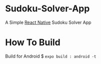 # Sudoku-Solver-App
A Simple [React Native](https://github.com/facebook/react-native) Sudoku Solver App
# __How To Build__
Build for Android $
```expo build : android -t```
